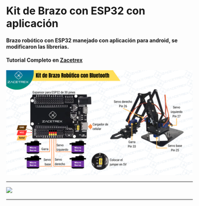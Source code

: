 #  Kit de Brazo con ESP32 con aplicación

#### Brazo robótico con ESP32 manejado con aplicación para android, se modificaron las librerias.

#### Tutorial Completo en [Zacetrex](http://zacetrex.com)

![](https://raw.githubusercontent.com/Zacetrex/Kit-Brazo-ESP32-con-Bluetooth/refs/heads/main/Kit%20Brazo%20ESP32.png)

------------

![]([https://zacetrex.com/wp-content/uploads/2025/02/Zacetrex-Logo-hecho-horizontal-ajustado.png](https://zacetrex.com/wp-content/uploads/2025/02/Logo-para-GitHub.png))

------------
